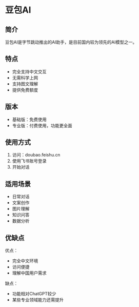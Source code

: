 # 豆包AI

## 简介
豆包AI是字节跳动推出的AI助手，是目前国内较为领先的AI模型之一。

## 特点
- 完全支持中文交互
- 无需科学上网
- 支持图文理解
- 提供免费额度

## 版本
- 基础版：免费使用
- 专业版：付费使用，功能更全面

## 使用方式
1. 访问：doubao.feishu.cn
2. 使用飞书账号登录
3. 开始对话

## 适用场景
- 日常对话
- 文案创作
- 图片理解
- 知识问答
- 数据分析

## 优缺点
优点：
- 完全中文环境
- 访问便捷
- 理解中国用户需求

缺点：
- 功能相对ChatGPT较少
- 某些专业领域能力还需提升 